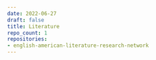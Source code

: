 ```yaml
---
date: 2022-06-27
draft: false
title: Literature
repo_count: 1
repositories:
- english-american-literature-research-network
---
```




